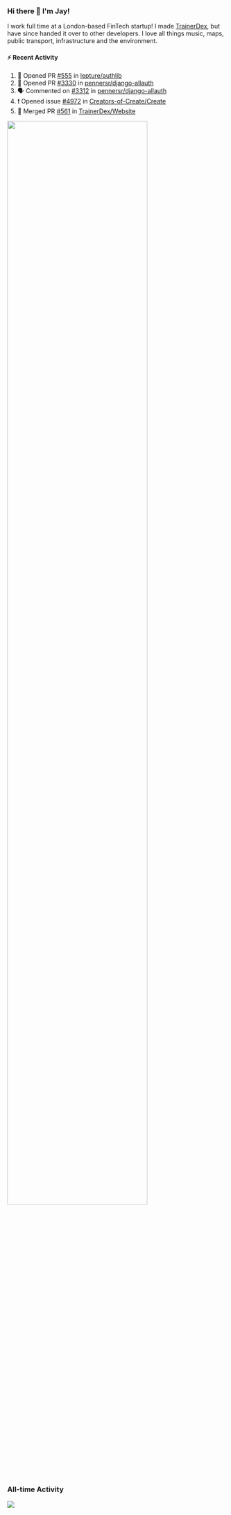 ### Hi there 👋 I'm Jay!
I work full time at a London-based FinTech startup! I made [TrainerDex](https://www.github.com/TrainerDex), but have since handed it over to other developers. I love all things music, maps, public transport, infrastructure and the environment.

#### :zap: Recent Activity
<!--START_SECTION:activity-->
1. 💪 Opened PR [#555](https://github.com/lepture/authlib/pull/555) in [lepture/authlib](https://github.com/lepture/authlib)
2. 💪 Opened PR [#3330](https://github.com/pennersr/django-allauth/pull/3330) in [pennersr/django-allauth](https://github.com/pennersr/django-allauth)
3. 🗣 Commented on [#3312](https://github.com/pennersr/django-allauth/issues/3312) in [pennersr/django-allauth](https://github.com/pennersr/django-allauth)
4. ❗ Opened issue [#4972](https://github.com/Creators-of-Create/Create/issues/4972) in [Creators-of-Create/Create](https://github.com/Creators-of-Create/Create)
5. 🎉 Merged PR [#561](https://github.com/TrainerDex/Website/pull/561) in [TrainerDex/Website](https://github.com/TrainerDex/Website)
<!--END_SECTION:activity-->

[<img src="https://wakatime.com/share/@TurnrDev/4142a9ac-7325-4d2f-a2bb-ec199b5c798c.svg" width="80%" />](https://wakatime.com/@TurnrDev)  


### All-time Activity
[<img src="https://github-readme-stats.vercel.app/api/wakatime?username=TurnrDev&layout=compact" />](https://wakatime.com/@TurnrDev)
